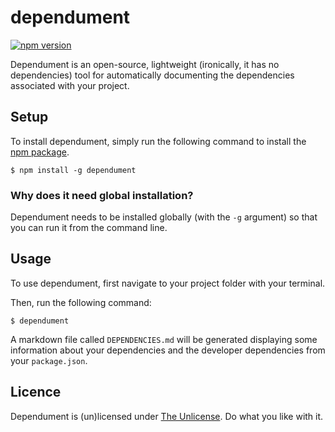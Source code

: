 # dependument

[![npm version](https://badge.fury.io/js/dependument.svg)](https://badge.fury.io/js/dependument)

Dependument is an open-source, lightweight (ironically, it has no dependencies) tool for automatically documenting the dependencies associated with your project.

## Setup
To install dependument, simply run the following command to install the [npm package](https://www.npmjs.com/package/dependument).

    $ npm install -g dependument

### Why does it need global installation?
Dependument needs to be installed globally (with the `-g` argument) so that you can run it from the command line.

## Usage
To use dependument, first navigate to your project folder with your terminal.

Then, run the following command:

    $ dependument

A markdown file called `DEPENDENCIES.md` will be generated displaying some information about your dependencies and the developer dependencies from your `package.json`.

## Licence
Dependument is (un)licensed under [The Unlicense](http://unlicense.org/). Do what you like with it.
